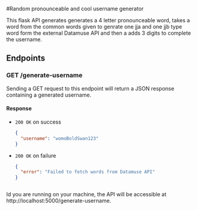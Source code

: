 #Random pronounceable and cool username generator

This flask API generates generates a 4 letter pronounceable word, takes a word from the common words given to genrate 
one jja and one jjb type word form the external Datamuse API and then a adds 3 digits to complete the username.

## Endpoints

### GET /generate-username

Sending a GET request to this endpoint will return a JSON response containing a generated username.

#### Response

- `200 OK` on success
  ```json
  {
    "username": "womoBoldSwan123"
  }

- `200 OK` on failure
  ```json
  {
    "error": "Failed to fetch words from Datamuse API"
  }



Id you are running on your machine, the API will be accessible at http://localhost:5000/generate-username.
